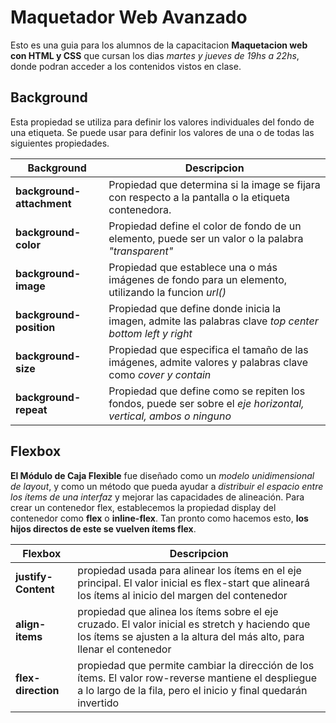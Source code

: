 # Maquetador Web Avanzado

Esto es una guia para los alumnos de la capacitacion __Maquetacion web con HTML y CSS__ que cursan los dias _martes y jueves de 19hs a 22hs_, donde podran acceder a los contenidos vistos en clase.

## Background

Esta propiedad se utiliza para definir los valores individuales del fondo de una etiqueta. Se puede usar para definir los valores de una o de todas las siguientes propiedades.

| Background | Descripcion |
|--|--|
| __background-attachment__ | Propiedad que determina si la image se fijara con respecto a la pantalla o la etiqueta contenedora. |
| __background-color__ | Propiedad define el color de fondo de un elemento, puede ser un valor o la palabra _"transparent"_ |
| __background-image__ | Propiedad que establece una o más imágenes de fondo para un elemento, utilizando la funcion _url()_ |
| __background-position__ | Propiedad que define donde inicia la imagen, admite las palabras clave _top center bottom left y right_ |
| __background-size__ | Propiedad que especifica el tamaño de las imágenes, admite valores y palabras clave como _cover y contain_ |
| __background-repeat__ | Propiedad que define como se repiten los fondos, puede ser  sobre el _eje horizontal, vertical, ambos o ninguno_ |

## Flexbox

__El Módulo de Caja Flexible__ fue diseñado como un _modelo unidimensional de layout_, y como un método que pueda ayudar a _distribuir el espacio entre los ítems de una interfaz_ y mejorar las capacidades de alineación. Para crear un contenedor flex, establecemos la propiedad display del contenedor como __flex__ o __inline-flex__. Tan pronto como hacemos esto, __los hijos directos de este se vuelven ítems flex__.

| Flexbox |Descripcion|
|--|--|
| __justify-Content__ | propiedad usada para alinear los ítems en el eje principal. El valor inicial es flex-start que alineará los ítems al inicio del margen del contenedor |
| __align-items__ | propiedad que alinea los ítems sobre el eje cruzado. El valor inicial es stretch y haciendo que los ítems se ajusten a la altura del más alto, para llenar el contenedor |
| __flex-direction__ | propiedad que permite cambiar la dirección de los ítems. El valor row-reverse mantiene el despliegue a lo largo de la fila, pero el inicio y final quedarán invertido |

